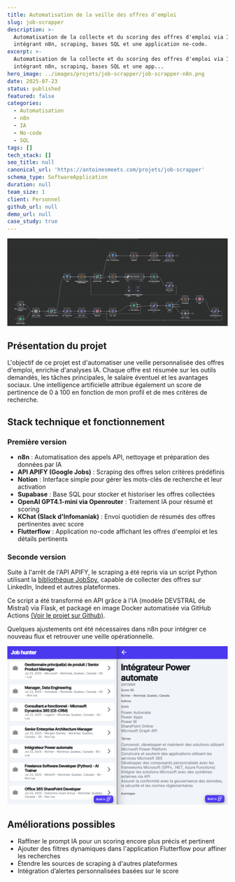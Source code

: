 ```yaml
---
title: Automatisation de la veille des offres d'emploi
slug: job-scrapper
description: >-
  Automatisation de la collecte et du scoring des offres d'emploi via IA,
  intégrant n8n, scraping, bases SQL et une application no-code.
excerpt: >-
  Automatisation de la collecte et du scoring des offres d'emploi via IA,
  intégrant n8n, scraping, bases SQL et une app...
hero_image: ../images/projets/job-scrapper/job-scrapper-n8n.png
date: 2025-07-23
status: published
featured: false
categories:
  - Automatisation
  - n8n
  - IA
  - No-code
  - SQL
tags: []
tech_stack: []
seo_title: null
canonical_url: 'https://antoinesmeets.com/projets/job-scrapper'
schema_type: SoftwareApplication
duration: null
team_size: 1
client: Personnel
github_url: null
demo_url: null
case_study: true
---
```


![Aperçu de l'automatisation](../../images/projets/job-scrapper/job-scrapper-n8n.png)

## Présentation du projet

L'objectif de ce projet est d'automatiser une veille personnalisée des offres d'emploi, enrichie d'analyses IA. Chaque offre est résumée sur les outils demandés, les tâches principales, le salaire éventuel et les avantages sociaux. Une intelligence artificielle attribue également un score de pertinence de 0 à 100 en fonction de mon profil et de mes critères de recherche.

## Stack technique et fonctionnement

### Première version

- **n8n** : Automatisation des appels API, nettoyage et préparation des données par IA
- **API APIFY (Google Jobs)** : Scraping des offres selon critères prédéfinis
- **Notion** : Interface simple pour gérer les mots-clés de recherche et leur activation
- **Supabase** : Base SQL pour stocker et historiser les offres collectées
- **OpenAI GPT4.1-mini via Openrouter** : Traitement IA pour résumé et scoring
- **KChat (Slack d'Infomaniak)** : Envoi quotidien de résumés des offres pertinentes avec score
- **Flutterflow** : Application no-code affichant les offres d'eemploi et les détails pertinents

### Seconde version

Suite à l'arrêt de l'API APIFY, le scraping a été repris via un script Python utilisant la [bibliothèque JobSpy](https://github.com/speedyapply/JobSpy), capable de collecter des offres sur LinkedIn, Indeed et autres plateformes.

Ce script a été transformé en API grâce à l'IA (modèle DEVSTRAL de Mistral) via Flask, et packagé en image Docker automatisée via GitHub Actions [(Voir le projet sur Github)](https://github.com/antoinesmts/Jobs-scrapper).

Quelques ajustements ont été nécessaires dans n8n pour intégrer ce nouveau flux et retrouver une veille opérationnelle.

![Aperçu de l'application Flutterflow](../../images/projets/job-scrapper/job-scrapper-app.png)

## Améliorations possibles

- Raffiner le prompt IA pour un scoring encore plus précis et pertinent
- Ajouter des filtres dynamiques dans l'application Flutterflow pour affiner les recherches
- Étendre les sources de scraping à d'autres plateformes
- Intégration d’alertes personnalisées basées sur le score
